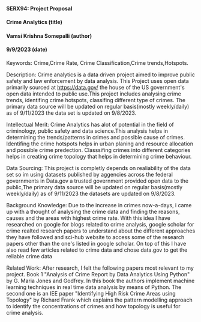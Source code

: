 #### SERX94: Project Proposal
#### Crime Analytics (title)
#### Vamsi Krishna Somepalli (author)
#### 9/9/2023 (date)

Keywords: Crime,Crime Rate, Crime Classification,Crime trends,Hotspots.

Description: Crime analytics is a data driven project aimed to improve public safety and law enforcement by data analysis. This Project uses open data primarily sourced at https://data.gov/ the house of the US government's open data intended to public use.This project includes analysing crime trends, identifing crime hotspots, classifing different type of crimes. The primary data source will be updated on regular basis(mostly weekly/daily) as of 9/11/2023 the data set is updated on 9/8/2023.

Intellectual Merit: Crime Analytics has alot of potential in the field of criminology, public safety and data science.This analysis helps in determining the trends/patterns in crimes and possible cause of crimes. Identifing the crime hotspots helps in urban planing and resource allocation and possible crime predection. Classsifing crimes into different categories helps in creating crime topology that helps in determining crime behaviour.

Data Sourcing: This project is completly depends on realiability of the data set so im using datasets published by aggencies across the federal governments in Data.gov a trusted government provided open data to the public,The primary data source will be updated on regular basis(mostly weekly/daily) as of 9/11/2023 the datasets are updated on 9/8/2023. 

Background Knowledge: Due to the increase in crimes now-a-days, i came up with a thought of analysing the crime data and finding the reasons, causes and the areas with highest crime rate.
With this idea I have researched on google for blogs related to crime analysis, google scholar for crime realted research papers to understand about the different approaches they have followed and sci-hub website to access some of the research papers other than the one's listed in google scholar. On top of this I have also read few articles related to crime data and chose data.gov to get the reliable crime data

Related Work: After research, I felt the following papers most relevant to my project. Book 1 "Analysis of Crime Report by Data Analytics Using Python" by G. Maria Jones and Godfrey. In this book the authors implement machine learning techniques in real time data analysis by means of Python.
The second one is an IEE paper "Identifying High Risk Crime Areas
using Topology" by Richard Frank which explains the pattern modelling approach to identify the concentrations of crimes and how topology is useful for crime analysis.